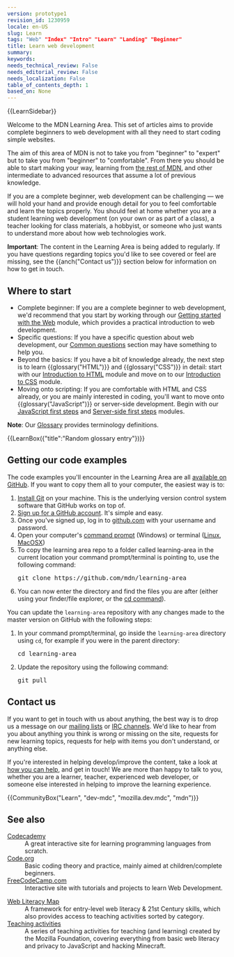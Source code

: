 ```yaml
---
version: prototype1
revision_id: 1230959
locale: en-US
slug: Learn
tags: "Web" "Index" "Intro" "Learn" "Landing" "Beginner"
title: Learn web development
summary: 
keywords: 
needs_technical_review: False
needs_editorial_review: False
needs_localization: False
table_of_contents_depth: 1
based_on: None
---
```

<div>{{LearnSidebar}}</div>

<div>
<p class="summary">Welcome to the MDN Learning Area. This set of articles aims to provide complete beginners to web development with all they need to start coding simple websites.</p>
</div>

<p>The aim of this area of MDN is not to take you from "beginner" to "expert" but to take you from "beginner" to "comfortable". From there you should be able to start making your way, learning from <a href="https://developer.mozilla.org/en-US/">the rest of MDN</a>, and other intermediate to advanced resources that assume a lot of previous knowledge.</p>

<p>If you are a complete beginner, web development can be challenging — we will hold your hand&nbsp;and provide enough detail for you to feel comfortable and learn the topics properly. You should feel at home whether you are a student learning web development (on your own or as part of a class), a teacher looking for class materials, a hobbyist, or someone who just wants to understand more about how web technologies work.</p>

<div class="warning">
<p><strong>Important</strong>: The content in the Learning Area is being added to regularly. If you have questions regarding topics you'd like to see covered or feel are missing, see the {{anch("Contact us")}} section below for information on how to get in touch.</p>
</div>

<h2 id="Where_to_start">Where to start</h2>

<ul class="card-grid">
 <li><span>Complete beginner:</span> If you are a complete beginner to web development, we'd recommend that you start by working through our <a href="/en-US/docs/Learn/Getting_started_with_the_web">Getting started with the Web</a> module, which provides a practical introduction to web development.</li>
 <li><span>Specific questions:</span> If you have a specific question about web development, our <a href="/en-US/docs/Learn/Common_questions">Common questions</a> section may have something to help you.</li>
 <li><span>Beyond the basics:</span> If you have a bit of knowledge already, the next step is to learn {{glossary("HTML")}} and {{glossary("CSS")}} in detail: start with our <a href="/en-US/docs/Learn/HTML/Introduction_to_HTML">Introduction to HTML</a> module and move on to our <a href="/en-US/docs/Learn/CSS/Introduction_to_CSS">Introduction to CSS</a> module.</li>
 <li><span>Moving onto scripting:</span> If you are comfortable with HTML and CSS already, or you are mainly interested in coding, you'll want to move onto {{glossary("JavaScript")}} or server-side development. Begin with our <a href="/en-US/docs/Learn/JavaScript/First_steps">JavaScript first steps</a> and <a href="/en-US/docs/Learn/Server-side/First_steps">Server-side first steps</a> modules.</li>
</ul>

<div class="note">
<p><strong>Note</strong>: Our <a href="/en-US/docs/Glossary">Glossary</a> provides terminology definitions.</p>
</div>

<p>{{LearnBox({"title":"Random glossary entry"})}}</p>

<h2 id="Getting_our_code_examples">Getting our code examples</h2>

<p>The code examples you'll encounter in the Learning Area are all <a href="https://github.com/mdn/learning-area/">available on GitHub</a>. If you want to copy them all to your computer, the easiest way is to:</p>

<ol>
 <li><a href="http://git-scm.com/downloads">Install Git</a> on your machine. This is the underlying version control system software that GitHub works on top of.</li>
 <li><a href="https://github.com/join">Sign up for a GitHub account</a>. It's simple and easy.</li>
 <li>Once you've signed up, log in to <a href="https://github.com">github.com</a> with your username and password.</li>
 <li>Open your computer's <a href="https://www.lifewire.com/how-to-open-command-prompt-2618089">command prompt</a> (Windows) or terminal (<a href="https://help.ubuntu.com/community/UsingTheTerminal">Linux</a>, <a href="http://blog.teamtreehouse.com/introduction-to-the-mac-os-x-command-line">MacOSX</a>)</li>
 <li>To copy the learning area repo to a folder called learning-area in the current location your command prompt/terminal is pointing to, use the following command:
  <pre class="brush: bash">
git clone https://github.com/mdn/learning-area</pre>
 </li>
 <li>You can now enter the directory and find the files you are after (either using your finder/file explorer, or the <a href="https://en.wikipedia.org/wiki/Cd_(command)">cd command</a>).</li>
</ol>

<p>You can update the <code>learning-area</code> repository with any changes made to the master version on GitHub with the following steps:</p>

<ol>
 <li>In your command prompt/terminal, go inside the <code>learning-area</code> directory using <code>cd</code>, for example if you were in the parent directory:

  <pre class="brush: bash">
cd learning-area</pre>
 </li>
 <li>Update the repository using the following command:
  <pre class="brush: bash">
git pull</pre>
 </li>
</ol>

<h2 id="Contact_us">Contact us</h2>

<p>If you want to get in touch with us about anything, the best way is to drop us a message on our <a href="/en-US/docs/MDN/Community/Conversations#Asynchronous_discussions">mailing lists</a> or <a href="https://developer.mozilla.org/en-US/docs/MDN/Community/Conversations#Chat_in_IRC">IRC channels</a>. We'd like to hear from you about anything you think is wrong or missing on the site, requests for new learning topics, requests for help with items you don't understand, or anything else.</p>

<p>If you're interested in helping develop/improve the content, take a look at <a href="/en-US/Learn/How_to_contribute">how you can help</a>, and get in touch! We are more than happy to talk to you, whether you are a learner, teacher, experienced web developer, or someone else interested in helping to improve the learning experience.</p>

<p>{{CommunityBox("Learn", "dev-mdc", "mozilla.dev.mdc", "mdn")}}</p>

<h2 id="See_also">See also</h2>

<dl>
 <dt><a href="https://www.codecademy.com/">Codecademy</a></dt>
 <dd>A great interactive site for learning programming languages from scratch.</dd>
 <dt><a href="https://code.org/">Code.org</a></dt>
 <dd>Basic coding theory and practice, mainly aimed at children/complete beginners.</dd>
 <dt><a href="https://www.freecodecamp.com/">FreeCodeCamp.com</a></dt>
 <dd>Interactive site with tutorials and projects to learn Web Development.</dd>
</dl>

<dl>
 <dt><a href="https://learning.mozilla.org/web-literacy/">Web Literacy Map</a></dt>
 <dd>A framework for entry-level web literacy &amp; 21st Century skills, which also provides access to teaching activities sorted by category.</dd>
 <dt><a href="https://learning.mozilla.org/activities">Teaching activities</a></dt>
 <dd>A series of teaching activities for teaching (and learning) created by the Mozilla Foundation, covering everything from basic web literacy and privacy to JavaScript and hacking Minecraft.</dd>
</dl>

